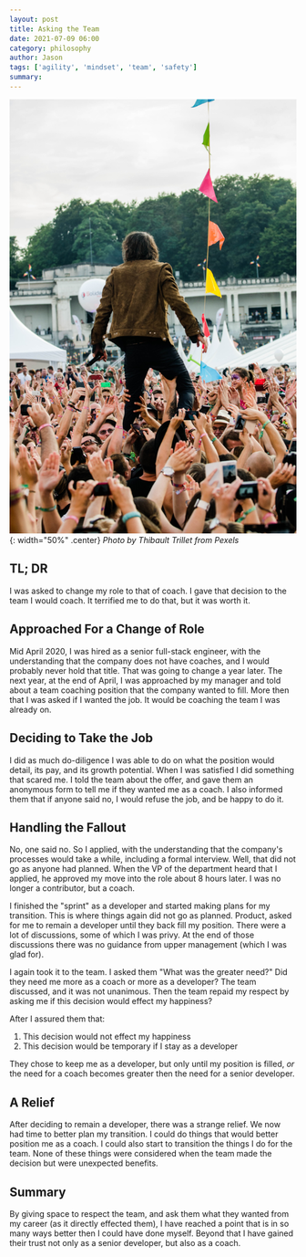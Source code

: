```yaml
---
layout: post
title: Asking the Team
date: 2021-07-09 06:00
category: philosophy
author: Jason
tags: ['agility', 'mindset', 'team', 'safety']
summary: 
---
```


![A man at concert being held up by crowd](/assets/img/posts/2021/07/pexels-thibault-trillet-167590.jpg){: width="50%" .center}
_Photo by Thibault Trillet from Pexels_

## TL; DR

I was asked to change my role to that of coach. I gave that decision to the team I would coach. It terrified me to do that, but it was worth it.

## Approached For a Change of Role

Mid April 2020, I was hired as a senior full-stack engineer, with the understanding that the company does not have coaches, and I would probably never hold that title. That was going to change a year later. The next year, at the end of April, I was approached by my manager and told about a team coaching position that the company wanted to fill. More then that I was asked if I wanted the job. It would be coaching the team I was already on.

## Deciding to Take the Job

I did as much do-diligence I was able to do on what the position would detail, its pay, and its growth potential. When I was satisfied I did something that scared me. I told the team about the offer, and gave them an anonymous form to tell me if they wanted me as a coach. I also informed them that if anyone said no, I would refuse the job, and be happy to do it.

## Handling the Fallout

No, one said no. So I applied, with the understanding that the company's processes would take a while, including a formal interview. Well, that did not go as anyone had planned. When the VP of the department heard that I applied, he approved my move into the role about 8 hours later. I was no longer a contributor, but a coach.

I finished the "sprint" as a developer and started making plans for my transition. This is where things again did not go as planned. Product, asked for me to remain a developer until they back fill my position. There were a lot of discussions, some of which I was privy. At the end of those discussions there was no guidance from upper management (which I was glad for).

I again took it to the team. I asked them "What was the greater need?" Did they need me more as a coach or more as a developer? The team discussed, and it was not unanimous. Then the team repaid my respect by asking me if this decision would effect my happiness?

After I assured them that:

1. This decision would not effect my happiness
1. This decision would be temporary if I stay as a developer

They chose to keep me as a developer, but only until my position is filled, _or_ the need for a coach becomes greater then the need for a senior developer. 

## A Relief

After deciding to remain a developer, there was a strange relief. We now had time to better plan my transition. I could do things that would better position me as a coach. I could also start to transition the things I do for the team. None of these things were considered when the team made the decision but were unexpected benefits.

## Summary

By giving space to respect the team, and ask them what they wanted from my career (as it directly effected them), I have reached a point that is in so many ways better then I could have done myself. Beyond that I have gained their trust not only as a senior developer, but also as a coach.